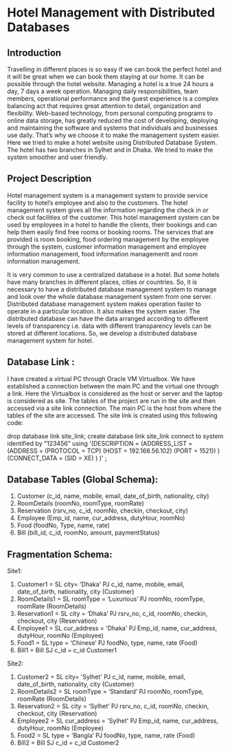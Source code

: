 # Hotel Management with Distributed Databases

## Introduction

Travelling in different places is so easy if we can book the perfect hotel and it will be great when we can book them staying at our home. It can be possible through the hotel website. Managing a hotel is a true 24 hours a day, 7 days a week operation. Managing daily responsibilities, team members, operational performance and the guest experience is a complex balancing act that requires great attention to detail, organization and flexibility. Web-based technology, from personal computing programs to online data storage, has greatly reduced the cost of developing, deploying and maintaining the software and systems that individuals and businesses use daily. That’s why we choose it to make the management system easier. Here we tried to make a hotel website using Distributed Database System. The hotel has two branches in Sylhet and in Dhaka. We tried to make the system smoother and user friendly.

## Project Description

Hotel management system is a management system to provide service facility to hotel’s employee and also to the customers. The hotel management system gives all the information regarding the check in or check out facilities of the customer. This hotel management system can be used by employees in a hotel to handle the clients, their bookings and can help them easily find free rooms or booking rooms. The services that are provided is room booking, food ordering management by the employee through the system, customer information management and employee information management, food information managementt and room information management.

It is very common to use a centralized database in a hotel. But some hotels have many branches in different places, cities or countries. So, it is necessary to have a distributed database management system to manage and look over the whole database management system from one server. Distributed database management system makes operation faster to operate in a particular location. It also makes the system easier. The distributed database can have the data arranged according to different levels of transparency i.e. data with different transparency levels can be stored at different locations. So, we develop a distributed database management system for hotel.


## Database Link :
I have created a virtual PC through Oracle VM Virtualbox. We have established a connection between the main PC and the virtual one through a link.
Here the Virtualbox is considered as the host or server and the laptop is considered as site. The tables of the project are run in the site and then accessed via a site link connection. The main PC is the host from where the tables of the site are accessed.
The site link is created using this following code:

drop database link site_link;
create database link site_link
connect to system identified by "123456"
using '(DESCRIPTION =
(ADDRESS_LIST =
(ADDRESS = (PROTOCOL = TCP)
(HOST = 192.168.56.102)
(PORT = 1521))
)
(CONNECT_DATA =
(SID = XE)
)
)'
;

## Database Tables (Global Schema): 

1. Customer (c_id, name, mobile, email, date_of_birth, nationality, city)
2. RoomDetails (roomNo, roomType, roomRate)
3. Reservation (rsrv_no, c_id, roomNo, checkin, checkout, city)
4. Employee (Emp_id, name, cur_address, dutyHour, roomNo)
5. Food (foodNo, Type, name, rate)
6. Bill (bill_id, c_id, roomNo, amount, paymentStatus)


## Fragmentation Schema:

Site1:

1. Customer1 = SL city= 'Dhaka' PJ c_id, name, mobile, email, date_of_birth, nationality, city (Customer)
2. RoomDetails1 = SL roomType = ‘Luxurious’ PJ roomNo, roomType, roomRate (RoomDetails)
3. Reservation1 = SL city = ‘Dhaka’ PJ rsrv_no, c_id, roomNo, checkin, checkout, city (Reservation)
4. Employee1 = SL cur_address = 'Dhaka' PJ Emp_id, name, cur_address, dutyHour, roomNo (Employee)
5. Food1 = SL type = ‘Chinese’ PJ foodNo, type, name, rate (Food)
6. Bill1 = Bill SJ c_id = c_id Customer1

Site2:

1. Customer2 = SL city= 'Sylhet' PJ c_id, name, mobile, email, date_of_birth, nationality, city (Customer)
2. RoomDetails2 = SL roomType = ‘Standard’ PJ roomNo, roomType, roomRate (RoomDetails)
3. Reservation2 = SL city = ‘Sylhet’ PJ rsrv_no, c_id, roomNo, checkin, checkout, city (Reservation)
4. Employee2 = SL cur_address = 'Sylhet' PJ Emp_id, name, cur_address, dutyHour, roomNo (Employee)
5. Food2 = SL type = ‘Bangla’ PJ foodNo, type, name, rate (Food)
6. Bill2 = Bill SJ c_id = c_id Customer2
